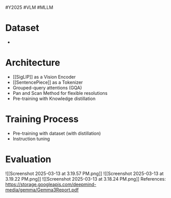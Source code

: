 #Y2025 #VLM #MLLM 


# Dataset
- 

# Architecture

- [[SigLIP]] as a Vision Encoder 
- [[SentencePiece]] as a Tokenizer
- Grouped-query attentions (GQA)
- Pan and Scan Method for flexible resolutions
- Pre-training with Knowledge distillation

# Training Process
- Pre-training with dataset (with distillation)
- Instruction tuning

# Evaluation

![[Screenshot 2025-03-13 at 3.19.57 PM.png]]
![[Screenshot 2025-03-13 at 3.19.22 PM.png]]
![[Screenshot 2025-03-13 at 3.18.24 PM.png]]
References:
https://storage.googleapis.com/deepmind-media/gemma/Gemma3Report.pdf